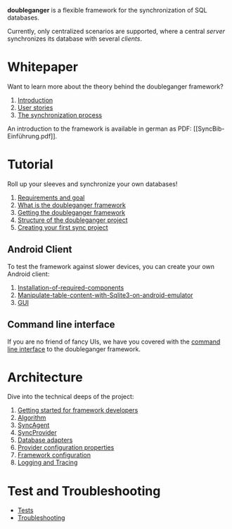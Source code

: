 **doubleganger** is a flexible framework for the synchronization of SQL databases.

Currently, only centralized scenarios are supported, where a central *server* synchronizes its database with several *clients*.

Whitepaper
==========

Want to learn more about the theory behind the doubleganger framework? 

1. [Introduction](Whitepaper:Introduction)
2. [User stories](Whitepaper:User-stories)
3. [The synchronization process](Whitepaper:The-synchronization-process)

An introduction to the framework is available in german as PDF: [[SyncBib-Einführung.pdf]].

Tutorial
========

Roll up your sleeves and synchronize your own databases!

1. [Requirements and goal](Tutorial:1-Requirements-and-goal)
2. [What is the doubleganger framework](Tutorial:2-What-is-the-doubleganger-framework)
3. [Getting the doubleganger framework](Tutorial:3-Getting-the-doubleganger-framework)
4. [Structure of the doubleganger project](Tutorial:4-Structure-of-the-doubleganger-project)
5. [Creating your first sync project](Tutorial:5-Creating-your-first-sync-project)

Android Client
--------------

To test the framework against slower devices, you can create your own Android client:

1. [Installation-of-required-components](AndroidSyncClient:Installation-of-required-components)
2. [Manipulate-table-content-with-Sqlite3-on-android-emulator](AndroidSyncClient:Manipulate-table-content-with-Sqlite3-on-android-emulator)
3. [GUI](AndroidSyncClient:GUI)

Command line interface
----------------------

If you are no friend of fancy UIs, we have you covered with the [command line interface](ConsoleSyncClient:Command-line-interface) to the doubleganger framework.


Architecture
============

Dive into the technical deeps of the project:

1. [Getting started for framework developers](Architecture:Getting-started-for-framework-developers)
2. [Algorithm](Architecture:Algorithm)
3. [SyncAgent](Architecture:SyncAgent)
4. [SyncProvider](Architecture:SyncProvider)
5. [Database adapters](Architecture:Database-adapters)
6. [Provider configuration properties](Architecture:Provider-configuration-properties)
7. [Framework configuration](Architecture:Framework-configuration)
8. [Logging and Tracing](Architecture:Logging-and-Tracing)

Test and Troubleshooting
========================

 * [Tests](Tests)
 * [Troubleshooting](Troubleshooting)
